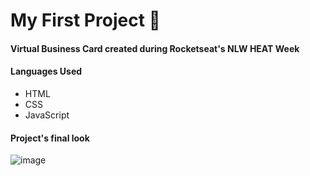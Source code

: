 
# My First Project 🎊
#### Virtual Business Card created during Rocketseat's NLW HEAT Week
#### Languages Used

- HTML
- CSS
- JavaScript

#### Project's final look

![image](https://user-images.githubusercontent.com/64051560/138574211-405c606d-d64d-4f39-acfd-88c6f9352007.png)

